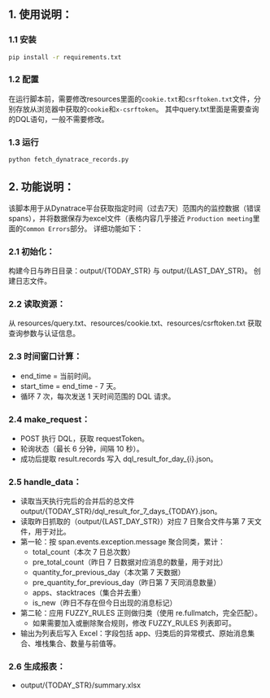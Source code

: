 ## 1. 使用说明：

### 1.1 安装

```bash
pip install -r requirements.txt
```

### 1.2 配置

在运行脚本前，需要修改resources里面的`cookie.txt`和`csrftoken.txt`文件，分别存放从浏览器中获取的`cookie`和`x-csrftoken`。
其中query.txt里面是需要查询的DQL语句，一般不需要修改。

### 1.3 运行

```bash
python fetch_dynatrace_records.py
```

## 2. 功能说明：

该脚本用于从Dynatrace平台获取指定时间（过去7天）范围内的监控数据（错误spans），并将数据保存为excel文件（表格内容几乎接近
`Production meeting`里面的`Common Errors`部分。
详细功能如下：

### 2.1 初始化：

构建今日与昨日目录：output/{TODAY_STR} 与 output/{LAST_DAY_STR}。
创建日志文件。

### 2.2 读取资源：

从 resources/query.txt、resources/cookie.txt、resources/csrftoken.txt 获取查询参数与认证信息。

### 2.3 时间窗口计算：

* end_time = 当前时间。
* start_time = end_time - 7 天。
* 循环 7 次，每次发送 1 天时间范围的 DQL 请求。

### 2.4 make_request：

* POST 执行 DQL，获取 requestToken。
* 轮询状态（最长 6 分钟，间隔 10 秒）。
* 成功后提取 result.records 写入 dql_result_for_day_{i}.json。

### 2.5 handle_data：

* 读取当天执行完后的合并后的总文件 output/{TODAY_STR}/dql_result_for_7_days_{TODAY}.json。
* 读取昨日抓取的（output/{LAST_DAY_STR}）对应 7 日聚合文件与第 7 天文件，用于对比。
* 第一轮：按 span.events.exception.message 聚合同类，累计：
    * total_count（本次 7 日总次数）
    * pre_total_count（昨日 7 日数据对应消息的数量，用于对比）
    * quantity_for_previous_day（本次第 7 天数据）
    * pre_quantity_for_previous_day（昨日第 7 天同消息数量）
    * apps、stacktraces（集合并去重）
    * is_new（昨日不存在但今日出现的消息标记）
* 第二轮：应用 FUZZY_RULES 正则做归类（使用 re.fullmatch，完全匹配）。
    * 如果需要加入或删除聚合规则，修改 FUZZY_RULES 列表即可。
* 输出为列表后写入 Excel：字段包括 app、归类后的异常模式、原始消息集合、堆栈集合、数量与前值等。

### 2.6 生成报表：

* output/{TODAY_STR}/summary.xlsx